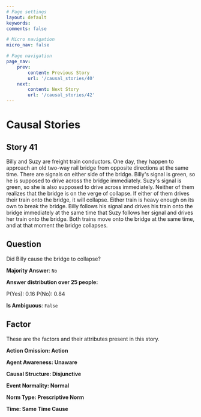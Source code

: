 ```yaml
---
# Page settings
layout: default
keywords:
comments: false

# Micro navigation
micro_nav: false

# Page navigation
page_nav:
    prev:
        content: Previous Story
        url: '/causal_stories/40'
    next:
        content: Next Story
        url: '/causal_stories/42'
---
```

# Causal Stories

## Story 41

<div class='text-hightlight'>
Billy and Suzy are freight train conductors. One day, they happen to approach an old two-way rail bridge from opposite directions at the same time. There are signals on either side of the bridge. Billy's signal is green, so he is supposed to drive across the bridge immediately. Suzy's signal is green, so she is also supposed to drive across immediately. Neither of them realizes that the bridge is on the verge of collapse. If either of them drives their train onto the bridge, it will collapse. Either train is heavy enough on its own to break the bridge. Billy follows his signal and drives his train onto the bridge immediately at the same time that Suzy follows her signal and drives her train onto the bridge. Both trains move onto the bridge at the same time, and at that moment the bridge collapses.
</div>

## Question

<p>
<div class='text-hightlight'>Did Billy cause the bridge to collapse?</div>
</p>

**Majority Answer**: <code class="language-plaintext highlighter-rouge">No</code>

**Answer distribution over 25 people:**

<div class="container">
<div class="row">
<div class="col-md-7">
    <div class="slider-container">
        <div class="slider">
            <div class="slider-value" id="sliderValue"></div>
        </div>
        <div class="slider-labels">
            <span id="yesLabel">P(Yes): 0.16</span>
            <span id="noLabel">P(No): 0.84</span>
        </div>
    </div>
</div>
</div>
</div>

**Is Ambiguous**:  <code class="language-plaintext highlighter-rouge">False</code> <!-- False -->

## Factor

These are the factors and their attributes present in this story.


<div class="callout callout--info">
    <p><strong>Action Omission: Action</strong></p>
</div>

<div class="callout callout--info">
    <p><strong>Agent Awareness: Unaware</strong></p>
</div>

<div class="callout callout--info">
    <p><strong>Causal Structure: Disjunctive</strong></p>
</div>

<div class="callout callout--info">
    <p><strong>Event Normality: Normal</strong></p>
</div>

<div class="callout callout--info">
    <p><strong>Norm Type: Prescriptive Norm</strong></p>
</div>

<div class="callout callout--info">
    <p><strong>Time: Same Time Cause</strong></p>
</div>

